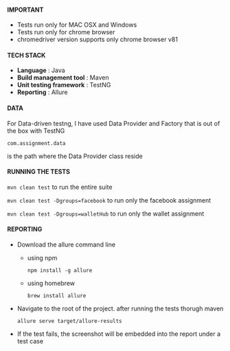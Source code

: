 #### IMPORTANT 
* Tests run only for MAC OSX and Windows
* Tests run only for chrome browser
* chromedriver version supports only chrome browser v81  
#### TECH STACK
   *  **Language** : Java
   * **Build management tool** : Maven
   * **Unit testing framework** : TestNG
   * **Reporting** : Allure

#### DATA
For Data-driven testng, I have used Data Provider and Factory that is out of the box with TestNG

`com.assignment.data`

is the path where the Data Provider class reside

  
#### RUNNING THE TESTS
`mvn clean test` to run the entire suite

`mvn clean test -Dgroups=facebook` to run only the facebook assignment

`mvn clean test -Dgroups=walletHub` to run only the wallet assignment

#### REPORTING
* Download the allure command line
    * using npm
    
        `npm install -g allure` 
     
     * using homebrew
     
        `brew install allure`

* Navigate to the root of the project. after running the tests thorugh maven

    `allure serve target/allure-results`
    
* If the test fails, the screenshot will be embedded into the report under a test case     
   
